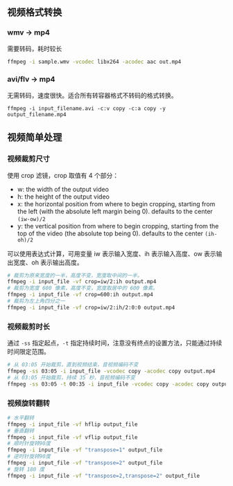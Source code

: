 ## 视频格式转换

### wmv -> mp4

需要转码，耗时较长

```sh
ffmpeg -i sample.wmv -vcodec libx264 -acodec aac out.mp4
```

### avi/flv -> mp4

无需转码，速度很快。适合所有转容器格式不转码的格式转换。

```
ffmpeg -i input_filename.avi -c:v copy -c:a copy -y output_filename.mp4
```



## 视频简单处理

### 视频裁剪尺寸

使用 crop 滤镜，crop 取值有 4 个部分：

- w: the width of the output video
- h: the height of the output video
- x: the horizontal position from where to begin cropping, starting from the left (with the absolute left margin being 0). defaults to the center `(iw-ow)/2`
- y: the vertical position from where to begin cropping, starting from the top of the video (the absolute top being 0). defaults to the center `(ih-oh)/2`

可以使用表达式计算，可用变量 iw 表示输入宽度、ih 表示输入高度、ow 表示输出宽度、oh 表示输出高度。

```sh
# 裁剪为原来宽度的一半，高度不变，宽度取中间的一半。
ffmpeg -i input_file -vf crop=iw/2:ih output.mp4
# 裁剪为宽度 600 像素，高度不变，宽度取居中的 600 像素。
ffmpeg -i input_file -vf crop=600:ih output.mp4
# 裁剪为左上角四分之一
ffmpeg -i input_file -vf crop=iw/2:ih/2:0:0 output.mp4
```

### 视频裁剪时长

通过 `-ss` 指定起点，`-t` 指定持续时间，注意没有终点的设置方法，只能通过持续时间限定范围。

```sh
# 从 03:05 开始裁剪，直到视频结束，音视频编码不变
ffmpeg -ss 03:05 -i input_file -vcodec copy -acodec copy output.mp4
# 从 03:05 开始裁剪，持续 35 秒，音视频编码不变
ffmpeg -ss 03:05 -t 00:35 -i input_file -vcodec copy -acodec copy output.mp4
```

### 视频旋转翻转

```sh
# 水平翻转
ffmpeg -i input_file -vf hflip output_file
# 垂直翻转
ffmpeg -i input_file -vf vflip output_file
# 顺时针旋转90度
ffmpeg -i input_file -vf "transpose=1" output_file
# 逆时针旋转90度
ffmpeg -i input_file -vf "transpose=2" output_file
# 旋转 180 度
ffmpeg -i input_file -vf "transpose=2,transpose=2" output_file
```

